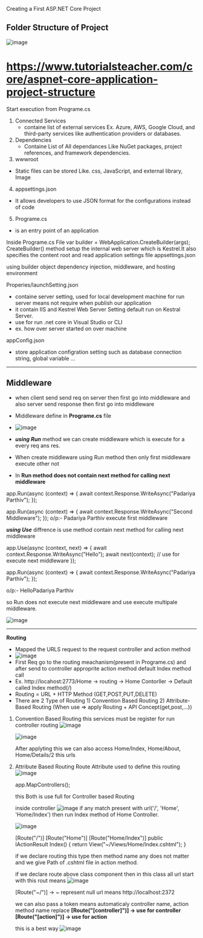 Creating a First ASP.NET Core Project

## Folder Structure of Project
![image](https://github.com/user-attachments/assets/0714cd91-8c2d-450f-bf15-ee258b6a5ad0)
# https://www.tutorialsteacher.com/core/aspnet-core-application-project-structure

Start execution from Programe.cs
1. Connected Services
   - containe list of external services Ex. Azure, AWS, Google Cloud, and third-party services like authentication providers or databases.
2. Dependencies
   - Containe List of All dependances Like  NuGet packages, project references, and framework dependencies.
3. wwwroot
  - Static files can be stored Like. css, JavaScript, and external library, Image
4. appsettings.json
  -  It allows developers to use JSON format for the configurations instead of code
5. Programe.cs
  - is an entry point of an application  


Inside Programe.cs File
var builder = WebApplication.CreateBuilder(args);
CreateBuilder() method setup the internal web server which is Kestrel.It also specifies the content root and read application settings file appsettings.json

using builder object dependency injection, middleware, and hosting environment



Properies/launchSetting.json
-   containe server setting, used for local development machine for run server means not require when publish our application
-   it contain IIS and Kestrel Web Server Setting default run on Kestral Server.
-   use for run .net core in Visual Studio or CLI
-   ex. how over server started on over machine

appConfig.json
-   store application configration setting such as database connection string, global variable ...


---------------------------------------------------------------------------------------------------------------------------------------------------------------------------------------------------------------------


## Middleware
- when client send send req on server then first go into middleware and also server send response then first go into middleware
- Middleware define in **Programe.cs** file
- ![image](https://github.com/user-attachments/assets/a261d235-281c-481a-9bf7-b8fae3b006f1)

- _**using Run**_ method we can create middleware which is execute for a every req ans res.
- When create middleware using Run method then only first middleware execute other not
- In **Run method does not contain next method for calling next middleware**

app.Run(async (context) => {
    await context.Response.WriteAsync("Padariya Parthiv");
});

app.Run(async (context) =>
{
    await context.Response.WriteAsync("Second Middleware");
});
o/p:- Padariya Parthiv
execute first middleware

_**using Use**_ 
diffrence is use method contain next method for calling next middleware

app.Use(async (context, next) =>
{
    await context.Response.WriteAsync("Hello");
    await next(context); // use for execute next middleware
});

app.Run(async (context) => {
    await context.Response.WriteAsync("Padariya Parthiv");
});

o/p:- HelloPadariya Parthiv

so Run does not execute next middleware and use execute multipale middleware.

![image](https://github.com/user-attachments/assets/ffadc282-bb82-4aba-97ef-03122854773b)


---------------------------------------------------------------------------------------------------------------------------------------------------------------------------------------------------------------------


**Routing**
-   Mapped the URLS request to the request controller and action method
-   ![image](https://github.com/user-attachments/assets/dbe05334-a044-4831-9049-3a4861706d44)
-   First Req go to the routing meachanism(present in Programe.cs) and after send to controller approprite action method default Index method call
-   Ex. http://locahost:2773/Home  -> routing -> Home Contorller -> Default called Index method(/)
-   Routing = URL + HTTP Method (GET,POST,PUT,DELETE)
-   There are 2 Type of Routing
         1) Convention Based Routing
         2) Attribute-Based Routing (When use => apply Routing + API Concept(get,post,...))




1) Convention Based Routing
   this services must be register for run controller routing
   ![image](https://github.com/user-attachments/assets/4556698c-c20c-4810-9023-d1fde6044f1a)

   ![image](https://github.com/user-attachments/assets/305b41ba-c176-4968-abce-d20dc4145719)

   After applyting this we can also access Home/Index, Home/About, Home/Details/2 this urls



2) Attribute Based Routing
   Route Attribute used to define this routing
   ![image](https://github.com/user-attachments/assets/4556698c-c20c-4810-9023-d1fde6044f1a)

   app.MapControllers();

   this Both is use full for Controller based Routing

   inside controller
   ![image](https://github.com/user-attachments/assets/f366f06d-15b1-4b65-8f09-f872c9f5b7c8)
   if any match present with url('/', 'Home', 'Home/Index') then run Index method of Home Controller.

   ![image](https://github.com/user-attachments/assets/bbafefc9-bfa5-43c4-96f3-47d047bdd340)

   [Route("/")]
   [Route("Home")]
   [Route("Home/Index")]
   public IActionResult Index()
   {
       return View("~/Views/Home/Index.cshtml");
   }

   if we declare routing this type then method name any does not matter and we give Path of .cshtml file in action method.

   if we declare route above class component then in this class all url start with this rout
   means
   ![image](https://github.com/user-attachments/assets/2665927c-3998-4987-b1d5-546dc2643c98)

   [Route("~/")]  -> ~ represent null url means http://localhost:2372

   we can also pass a token means automaticaly controller name, action method name replace
   **[Route("[controller]")]  -> use for controller
   [Route("[action]")]  -> use for action**

   this is a best way
   ![image](https://github.com/user-attachments/assets/5a1963a3-3f09-45d8-9517-d40251b1590c)

   
